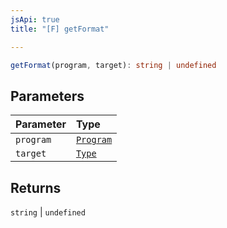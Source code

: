 ```yaml
---
jsApi: true
title: "[F] getFormat"

---
```

```ts
getFormat(program, target): string | undefined
```

## Parameters

| Parameter | Type |
| :------ | :------ |
| `program` | [`Program`](Interface.Program.md) |
| `target` | [`Type`](Type.Type.md) |

## Returns

`string` \| `undefined`
